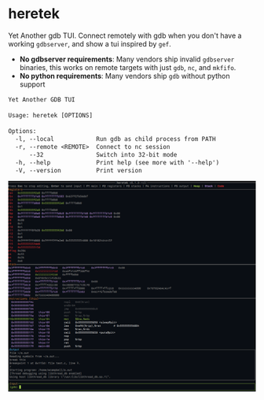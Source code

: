 # heretek
Yet Another gdb TUI. Connect remotely with gdb when you don't have a working `gdbserver`, and show a tui inspired by `gef`.

* **No gdbserver requirements**: Many vendors ship invalid `gdbserver` binaries, this works on remote targets with just `gdb`, `nc`, and `mkfifo`.
* **No python requirements**: Many vendors ship `gdb` without python support

```
Yet Another GDB TUI

Usage: heretek [OPTIONS]

Options:
  -l, --local            Run gdb as child process from PATH
  -r, --remote <REMOTE>  Connect to nc session
      --32               Switch into 32-bit mode
  -h, --help             Print help (see more with '--help')
  -V, --version          Print version 

```

![screenshot](images/screenshot.png)
